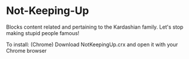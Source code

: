 # Not-Keeping-Up
Blocks content related and pertaining to the Kardashian family. Let's stop making stupid people famous!

To install: (Chrome)
  Download NotKeepingUp.crx and open it with your Chrome browser
